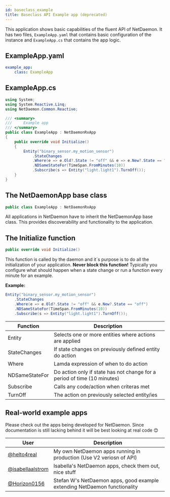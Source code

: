 ```yaml
---
id: baseclass_example
title: Baseclass API Example app (deprecated)
---
```

This application shows basic capabilities of the fluent API of NetDaemon. It has two files, `ExampleApp.yaml` that contains basic configuration of the instance and `ExampleApp.cs` that contains the app logic.

## ExampleApp.yaml

```yaml
example_app:
    class: ExampleApp
```

## ExampleApp.cs

```cs
using System;
using System.Reactive.Linq;
using NetDaemon.Common.Reactive;

/// <summary>
///     Example app
/// </summary>
public class ExampleApp : NetDaemonRxApp
{
    public override void Initialize()
    {
        Entity("binary_sensor.my_motion_sensor")
            .StateChanges
            .Where(e => e.Old?.State != "off" && e => e.New?.State == "off")
            .NDSameStateFor(TimeSpan.FromMinutes(10))
            .Subscribe(s => Entity("light.light1").TurnOff());
    }
}

```

## The NetDaemonApp base class

```cs
public class ExampleApp : NetDaemonRxApp
```

All applications in NetDaemon have to inherit the NetDaemonApp base class. This provides discoverability and functionality to the application.

## The Initialize function

```cs
public override void Initialize()
```

This function is called by the daemon and it´s purpose is to do all the initialization of your application. **Never block this function!** Typically you configure what should happen when a state change or run a function every minute for an example.

**Example:**

```cs
Entity("binary_sensor.my_motion_sensor")
    .StateChanges
    .Where(e => e.Old?.State != "off" && e.New?.State == "off")
    .NDSameStateFor(TimeSpan.FromMinutes(10))
    .Subscribe(s => Entity("light.light1").TurnOff());
```

| Function        | Description                                                                               |
| --------------- | ----------------------------------------------------------------------------------------- |
| Entity          | Selects one or more entities where actions are applied                                    |
| StateChanges    | If state changes on previously defined entity do action                                   |
| Where           | Lamda expression of when to do action                                                     |
| NDSameStateFor  | Do action only if state has not change for a period of time (10 minutes)                  |
| Subscribe       | Calls any code/action when criteras met                                                   |
| TurnOff         | The action on previously selected entity/ies                                              |

## Real-world example apps

Please check out the apps being developed for NetDaemon. Since documentation is still lacking behind it will be best looking at real code 😊

| User                                                                                                    | Description                                           |
| ------------------------------------------------------------------------------------------------------- | ----------------------------------------------------- |
| [@helto4real](https://github.com/helto4real/hassio/tree/master/netdaemon/apps)                          | My own NetDaemon apps running in production (Use V2 veriosn of API)          |
| [@isabellaalstrom](https://github.com/isabellaalstrom/home-assistant-config/tree/master/netdaemon/apps) | Isabella's NetDaemon apps, check them out, nice stuff |
| [@Horizon0156](https://github.com/Horizon0156/netdaemon-apps)                                           | Stefan W's NetDaemon apps, good example extending NetDaemon  functionality |
